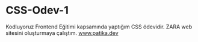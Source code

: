 # CSS-Odev-1
Kodluyoruz Frontend Eğitimi kapsamında yaptığım CSS ödevidir. ZARA web sitesini oluşturmaya çalıştım. 
www.patika.dev
